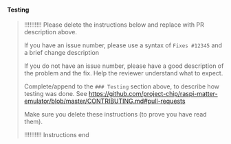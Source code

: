 
#### Testing

> !!!!!!!!!! Please delete the instructions below and replace with PR
> description above.
>
> If you have an issue number, please use a syntax of `Fixes #12345` and a brief
> change description
>
> If you do not have an issue number, please have a good description of the
> problem and the fix. Help the reviewer understand what to expect.
>
> Complete/append to the `### Testing` section above, to describe how testing
> was done. See
> <https://github.com/project-chip/raspi-matter-emulator/blob/master/CONTRIBUTING.md#pull-requests>
>
> Make sure you delete these instructions (to prove you have read them).
>
> !!!!!!!!!! Instructions end
